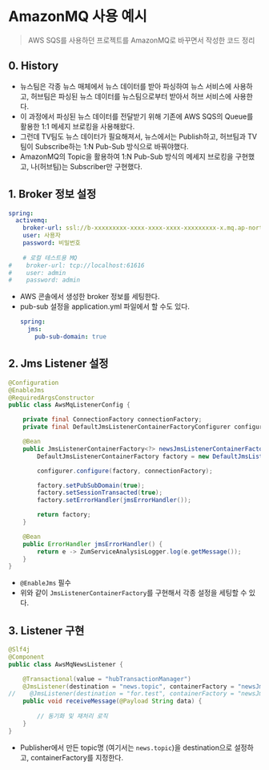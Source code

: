 # AmazonMQ 사용 예시
>AWS SQS를 사용하던 프로젝트를 AmazonMQ로 바꾸면서 작성한 코드 정리  

## 0. History
- 뉴스팀은 각종 뉴스 매체에서 뉴스 데이터를 받아 파싱하여 뉴스 서비스에 사용하고, 허브팀은 파싱된 뉴스 데이터를 뉴스팀으로부터 받아서 허브 서비스에 사용한다.
- 이 과정에서 파싱된 뉴스 데이터를 전달받기 위해 기존에 AWS SQS의 Queue를 활용한 1:1 메세지 브로킹을 사용해왔다.
- 그런데 TV팀도 뉴스 데이터가 필요해져서, 뉴스에서는 Publish하고, 허브팀과 TV팀이 Subscribe하는 1:N Pub-Sub 방식으로 바꿔야했다.
- AmazonMQ의 Topic을 활용하여 1:N Pub-Sub 방식의 메세지 브로킹을 구현했고, 나(허브팀)는 Subscriber만 구현했다.


## 1. Broker 정보 설정
~~~yml
spring:
  activemq:
    broker-url: ssl://b-xxxxxxxxx-xxxx-xxxx-xxxx-xxxxxxxxx-x.mq.ap-northeast-2.amazonaws.com:61617
    user: 사용자
    password: 비밀번호
    
    # 로컬 테스트용 MQ
#    broker-url: tcp://localhost:61616
#    user: admin
#    password: admin
~~~
- AWS 콘솔에서 생성한 broker 정보를 세팅한다.
- pub-sub 설정을 application.yml 파일에서 할 수도 있다.
    ~~~yml
    spring:
      jms:
        pub-sub-domain: true
    ~~~

## 2. Jms Listener 설정
~~~java
@Configuration
@EnableJms
@RequiredArgsConstructor
public class AwsMqListenerConfig {

    private final ConnectionFactory connectionFactory;
    private final DefaultJmsListenerContainerFactoryConfigurer configurer;

    @Bean
    public JmsListenerContainerFactory<?> newsJmsListenerContainerFactory() {
        DefaultJmsListenerContainerFactory factory = new DefaultJmsListenerContainerFactory();

        configurer.configure(factory, connectionFactory);

        factory.setPubSubDomain(true);
        factory.setSessionTransacted(true);
        factory.setErrorHandler(jmsErrorHandler());

        return factory;
    }

    @Bean
    public ErrorHandler jmsErrorHandler() {
        return e -> ZumServiceAnalysisLogger.log(e.getMessage());
    }
}
~~~
- `@EnableJms` 필수
- 위와 같이 `JmsListenerContainerFactory`를 구현해서 각종 설정을 세팅할 수 있다.


## 3. Listener 구현
~~~java
@Slf4j
@Component
public class AwsMqNewsListener {

    @Transactional(value = "hubTransactionManager")
    @JmsListener(destination = "news.topic", containerFactory = "newsJmsListenerContainerFactory")
//    @JmsListener(destination = "for.test", containerFactory = "newsJmsListenerContainerFactory") // 로컬 테스트용 MQ
    public void receiveMessage(@Payload String data) {
    
        // 동기화 및 재처리 로직
    }
}
~~~
- Publisher에서 만든 topic명 (여기서는 `news.topic`)을 destination으로 설정하고, containerFactory를 지정한다. 
